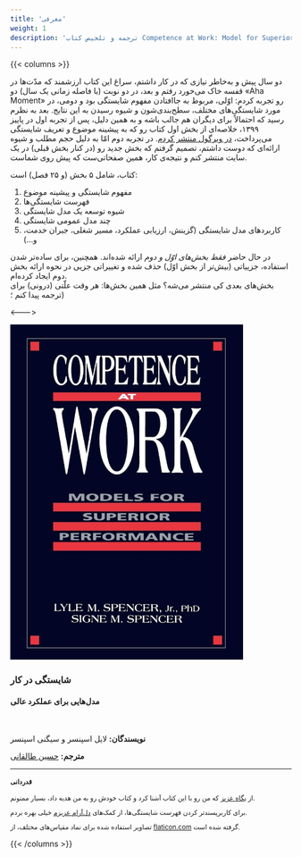 ```yaml
---
title: 'معرفی'
weight: 1
description: 'ترجمه و تلخیص کتاب Competence at Work: Model for Superior Performance. کتابی مرجع در حوزه شایستگی‌ها در منابع انسانی'
---
```


{{< columns >}}

دو سال پیش و به‌خاطر نیازی که در کار داشتم، سراغ این کتاب ارزشمند که مدّت‌ها در قفسه خاک می‌خورد رفتم و بعد، در دو نوبت (با فاصله زمانی یک سال) دو «Aha Moment» رو تجربه کردم: اوّلی، مربوط به جاافتادن مفهوم شایستگی بود و دومی، در مورد شایستگی‌های مختلف، سطح‌بندی‌شون و شیوه رسیدن به این نتایج. بعد به نظرم رسید که احتمالاً برای دیگران هم جالب باشه و به همین دلیل، پس از تجربه اول در پاییز ۱۳۹۹، خلاصه‌ای از بخش اول کتاب رو که به پیشینه موضوع و تعریف شایستگی می‌پرداخت، [در ویرگول منتشر کردم](https://vrgl.ir/5cstr). در تجربه دوم امّا به دلیل حجم مطلب و شیوه ارائه‌ای که دوست داشتم، تصمیم گرفتم که بخش جدید رو (در کنار بخش قبلی) در یک سایت منتشر کنم و نتیجه‌ی کار، همین صفحاتی‌ست که پیش روی شماست.

کتاب، شامل ۵ بخش (و ۲۵ فصل) است:

1. مفهوم شایستگی و پیشینه موضوع
2. فهرست شایستگی‌ها
3. شیوه توسعه یک مدل شایستگی
4. چند مدل عمومی شایستگی
5. کاربردهای مدل شایستگی (گزینش، ارزیابی عملکرد، مسیر شغلی، جبران خدمت، و...)

در حال حاضر *فقط بخش‌های اوّل و دوم* ارائه شده‌اند. همچنین، برای ساده‌تر شدن استفاده، جزییاتی (بیش‌تر از بخش اوّل) حذف شده و تغییراتی جزیی در نحوه ارائه بخش دوم ایجاد کرده‌ام.\
بخش‌های بعدی کی منتشر می‌شه؟ مثل همین بخش‌ها: هر وقت علّتی (درونی) برای ترجمه پیدا کنم ؛)

<--->

<img src="/cover.jpg" alt="Competence at Work - شایستگی در کار" height="600px" />

### شایستگی در کار

#### مدل‌هایی برای عملکرد عالی

<br />

**نویسندگان:** لایل اسپنسر و سیگنی اسپنسر

**مترجم:** [حسین طالقانی](https://a3dho3yn.ir)
<hr />
<small>

#### قدردانی

از [پگاه عزیز](https://www.linkedin.com/in/pegahmotamedi/) که من رو با این کتاب آشنا کرد و کتاب خودش رو به من هدیه داد، بسیار ممنونم.

برای کاربرپسندتر کردن فهرست شایستگی‌ها، از کمک‌های [دل‌آرام عزیزم](https://www.linkedin.com/in/dmahmoudisari/) خیلی بهره بردم.

تصاویر استفاده شده برای نماد مقیاس‌های مختلف، از [flaticon.com](https://www.flaticon.com) گرفته شده است.

</small>

{{< /columns >}}
